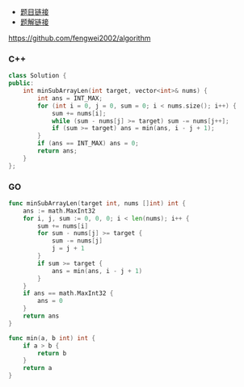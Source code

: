 - [题目链接](https://leetcode-cn.com/problems/2VG8Kg/)  
- [题解链接](https://leetcode-cn.com/problems/2VG8Kg/solution/jz2-08-fengwei2002-by-kycu-6ygn/)

https://github.com/fengwei2002/algorithm


### C++

``` cpp
class Solution {
public:
    int minSubArrayLen(int target, vector<int>& nums) {
        int ans = INT_MAX;
        for (int i = 0, j = 0, sum = 0; i < nums.size(); i++) {
            sum += nums[i];
            while (sum - nums[j] >= target) sum -= nums[j++];
            if (sum >= target) ans = min(ans, i - j + 1);
        }
        if (ans == INT_MAX) ans = 0;
        return ans;
    }
};
```

### GO

``` go
func minSubArrayLen(target int, nums []int) int {
    ans := math.MaxInt32
    for i, j, sum := 0, 0, 0; i < len(nums); i++ {
        sum += nums[i]
        for sum - nums[j] >= target {
            sum -= nums[j]
            j = j + 1
        }
        if sum >= target {
            ans = min(ans, i - j + 1)
        }
    }
    if ans == math.MaxInt32 {
        ans = 0
    }
    return ans
}

func min(a, b int) int {
    if a > b {
        return b
    }
    return a
}
```